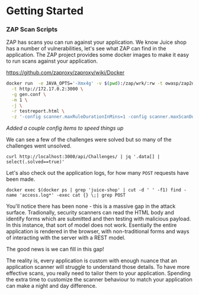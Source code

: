 # Getting Started






### ZAP Scan Scripts
ZAP has scans you can run against your application. We know Juice shop has a number of vulnerabilities, let's see
what ZAP can find in the application. The ZAP project provides some docker images to make it easy to run scans against your application.


https://github.com/zaproxy/zaproxy/wiki/Docker

```sh
docker run  -e JAVA_OPTS='-Xmx4g' -v $(pwd):/zap/wrk/:rw -t owasp/zap2docker-weekly zap-full-scan.py  \
  -t http://172.17.0.2:3000 \
  -g gen.conf \
  -m 1 \
  -j \
  -r testreport.html \
  -z '-config scanner.maxRuleDurationInMins=1 -config scanner.maxScanDurationInMins=10'
```
*Added a couple config items to speed things up*

We can see a few of the challenges were solved but so many of the challenges went unsolved. 

`curl http://localhost:3000/api/Challenges/ | jq '.data[] | select(.solved==true)'`

Let's also check out the application logs, for how many `POST` requests have been made.

`docker exec $(docker ps | grep 'juice-shop' | cut -d ' ' -f1) find -name 'access.log*' -exec cat {} \;| grep POST`

You'll notice there has been none - this is a massive gap in the attack surface. Tradionally, security scanners can read the HTML body and 
identify forms which are submitted and then testing with malicious payload. In this instance, that sort of model does not work. Esentially
the entire application is rendered in the browser, with non-traditional forms and ways of interacting with the server with a REST model.

The good news is we can fill in this gap!

The reality is, every application is custom with enough nuance that an application scanner will struggle to understand
those details. To have more effective scans, you really need to tailor them to your application. Spending the extra
time to customize the scanner behaviour to match your application can make a night and day difference.

